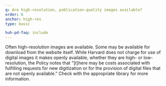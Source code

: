 ```yaml
---
q: Are high-resolution, publication-quality images available?
order: 6
anchor: high-res
type: basic

huh-pd-faq: include
---
```

Often high-resolution images are available. Some may be available for download from the website itself. While Harvard does not charge for use of digital images it makes openly available, whether they are high- or low-resolution, the Policy notes that "[t]here may be costs associated with fulfilling requests for new digitization or for the provision of digital files that are not openly available." Check with the appropriate library for more information.